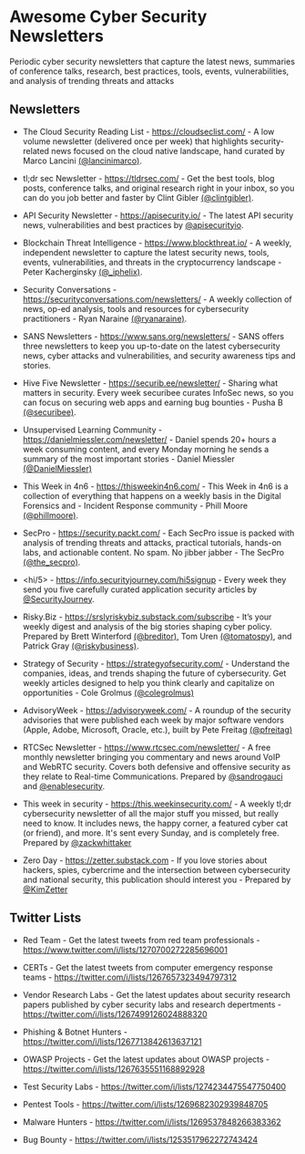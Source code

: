 # Awesome Cyber Security Newsletters
Periodic cyber security newsletters that capture the latest news, summaries of conference talks, research, best practices, tools, events, vulnerabilities, and analysis of trending threats and attacks

## Newsletters 

- The Cloud Security Reading List - https://cloudseclist.com/ - A low volume newsletter (delivered once per week) that highlights security-related news focused on the cloud native landscape, hand curated by Marco Lancini [(@lancinimarco)](https://twitter.com/lancinimarco).

- tl;dr sec Newsletter - https://tldrsec.com/ - Get the best tools, blog posts, conference talks, and original research right in your inbox, so you can do you job better and faster by Clint Gibler [(@clintgibler)](https://twitter.com/clintgibler).

- API Security Newsletter - https://apisecurity.io/ - The latest API security news, vulnerabilities and best practices by [@apisecurityio](https://twitter.com/apisecurityio).

- Blockchain Threat Intelligence - https://www.blockthreat.io/ - A weekly, independent newsletter to capture the latest security news, tools, events, vulnerabilities, and threats in the cryptocurrency landscape - Peter Kacherginsky [(@_iphelix)](https://twitter.com/_iphelix).

- Security Conversations - https://securityconversations.com/newsletters/ - A weekly collection of news, op-ed analysis, tools and resources for cybersecurity practitioners - Ryan Naraine [(@ryanaraine)](https://twitter.com/ryanaraine). 

- SANS Newsletters - https://www.sans.org/newsletters/ - SANS offers three newsletters to keep you up-to-date on the latest cybersecurity news, cyber attacks and vulnerabilities, and security awareness tips and stories.

- Hive Five Newsletter - https://securib.ee/newsletter/ - Sharing what matters in security. Every week securibee curates InfoSec news, so you can focus on securing web apps and earning bug bounties - Pusha B [(@securibee)](https://twitter.com/securibee).

- Unsupervised Learning Community - https://danielmiessler.com/newsletter/ - Daniel spends 20+ hours a week consuming content, and every Monday morning he sends a summary of the most important stories - Daniel Miessler [(@DanielMiessler)](https://twitter.com/DanielMiessler)

- This Week in 4n6 - https://thisweekin4n6.com/ - This Week in 4n6 is a collection of everything that happens on a weekly basis in the Digital Forensics and - Incident Response community - Phill Moore [(@phillmoore)](https://twitter.com/phillmoore).

- SecPro - https://security.packt.com/ - Each SecPro issue is packed with analysis of trending threats and attacks, practical tutorials, hands-on labs, and actionable content. No spam. No jibber jabber - The SecPro [(@the_secpro)](https://twitter.com/the_secpro).

- <hi/5> - https://info.securityjourney.com/hi5signup - Every week they send you five carefully curated application security articles by [@SecurityJourney](https://twitter.com/SecurityJourney).

- Risky.Biz - https://srslyriskybiz.substack.com/subscribe -  It’s your weekly digest and analysis of the big stories shaping cyber policy. Prepared by Brett Winterford [(@breditor)](https://twitter.com/breditor), Tom Uren [(@tomatospy)](https://twitter.com/tomatospy), and Patrick Gray [(@riskybusiness)](https://twitter.com/riskybusiness).

- Strategy of Security - https://strategyofsecurity.com/ - Understand the companies, ideas, and trends shaping the future of cybersecurity. Get weekly articles designed to help you think clearly and capitalize on opportunities - Cole Grolmus [(@colegrolmus)](https://twitter.com/colegrolmus)

- AdvisoryWeek - https://advisoryweek.com/ - A roundup of the security advisories that were published each week by major software vendors (Apple, Adobe, Microsoft, Oracle, etc.), built by Pete Freitag [(@pfreitag)](https://twitter.com/pfreitag)

- RTCSec Newsletter - https://www.rtcsec.com/newsletter/ - A free monthly newsletter bringing you commentary and news around VoIP and WebRTC security. Covers both defensive and offensive security as they relate to Real-time Communications. Prepared by [@sandrogauci](https://twitter.com/sandrogauci) and [@enablesecurity](https://twitter.com/enablesecurity).

- This week in security - https://this.weekinsecurity.com/ - A weekly tl;dr cybersecurity newsletter of all the major stuff you missed, but really need to know. It includes news, the happy corner, a featured cyber cat (or friend), and more. It's sent every Sunday, and is completely free. Prepared by [@zackwhittaker](https://twitter.com/zackwhittaker)

- Zero Day - https://zetter.substack.com - If you love stories about hackers, spies, cybercrime and the intersection between cybersecurity and national security, this publication should interest you - Prepared by [@KimZetter](https://twitter.com/KimZetter)

## Twitter Lists

- Red Team - Get the latest tweets from red team professionals -  https://www.twitter.com/i/lists/1270700272285696001

- CERTs - Get the latest tweets from computer emergency response teams - https://twitter.com/i/lists/1267657323494797312 

- Vendor Research Labs - Get the latest updates about security research papers published by cyber security labs and research depertments - https://twitter.com/i/lists/1267499126024888320 

- Phishing & Botnet Hunters - https://twitter.com/i/lists/1267713842613637121

- OWASP Projects - Get the latest updates about OWASP projects - https://twitter.com/i/lists/1267635551168892928

- Test Security Labs - https://twitter.com/i/lists/1274234475547750400

- Pentest Tools - https://twitter.com/i/lists/1269682302939848705

- Malware Hunters - https://twitter.com/i/lists/1269537848266383362

- Bug Bounty - https://twitter.com/i/lists/1253517962272743424 




